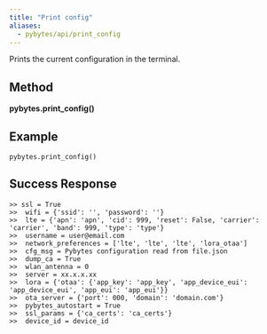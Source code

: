 ```yaml
---
title: "Print config"
aliases:
  - pybytes/api/print_config
---
```


  Prints the current configuration in the terminal.

**Method**
----
**pybytes.print_config()**

**Example**
----
`pybytes.print_config()`

**Success Response**
----

```
>> ssl = True
>>  wifi = {'ssid': '', 'password': ''}
>>  lte = {'apn': 'apn', 'cid': 999, 'reset': False, 'carrier': 'carrier', 'band': 999, 'type': 'type'}
>>  username = user@email.com
>>  network_preferences = ['lte', 'lte', 'lte', 'lora_otaa']
>>  cfg_msg = Pybytes configuration read from file.json
>>  dump_ca = True
>>  wlan_antenna = 0
>>  server = xx.x.x.xx
>>  lora = {'otaa': {'app_key': 'app_key', 'app_device_eui': 'app_device_eui', 'app_eui': 'app_eui'}}
>>  ota_server = {'port': 000, 'domain': 'domain.com'}
>>  pybytes_autostart = True
>>  ssl_params = {'ca_certs': 'ca_certs'}
>>  device_id = device_id
```
